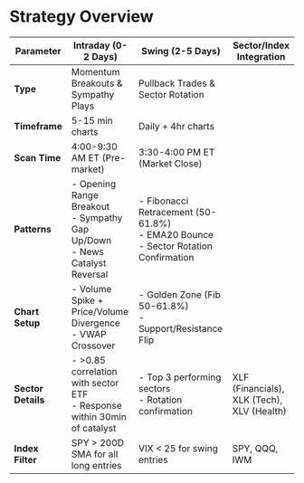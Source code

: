 # Strategy Overview

| Parameter            | Intraday (0-2 Days)                                      | Swing (2-5 Days)                                      | Sector/Index Integration                     |
|----------------------|---------------------------------------------------------|------------------------------------------------------|---------------------------------------------|
| **Type**             | Momentum Breakouts & Sympathy Plays                     | Pullback Trades & Sector Rotation                    |                                             |
| **Timeframe**        | 5-15 min charts                                        | Daily + 4hr charts                                   |                                             |
| **Scan Time**        | 4:00-9:30 AM ET (Pre-market)                           | 3:30-4:00 PM ET (Market Close)                       |                                             |
| **Patterns**         | - Opening Range Breakout<br>- Sympathy Gap Up/Down<br>- News Catalyst Reversal | - Fibonacci Retracement (50-61.8%)<br>- EMA20 Bounce<br>- Sector Rotation Confirmation |                                             |
| **Chart Setup**      | - Volume Spike + Price/Volume Divergence<br>- VWAP Crossover | - Golden Zone (Fib 50-61.8%)<br>- Support/Resistance Flip |                                             |
| **Sector Details**   | - >0.85 correlation with sector ETF<br>- Response within 30min of catalyst | - Top 3 performing sectors<br>- Rotation confirmation | XLF (Financials), XLK (Tech), XLV (Health)  |
| **Index Filter**     | SPY > 200D SMA for all long entries                    | VIX < 25 for swing entries                           | SPY, QQQ, IWM                               |